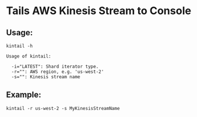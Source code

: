 # Tails AWS Kinesis Stream to Console

## Usage:

```
kintail -h

Usage of kintail:

  -i="LATEST": Shard iterator type.
  -r="": AWS region, e.g. 'us-west-2'
  -s="": Kinesis stream name
```

## Example:

```
kintail -r us-west-2 -s MyKinesisStreamName

```
